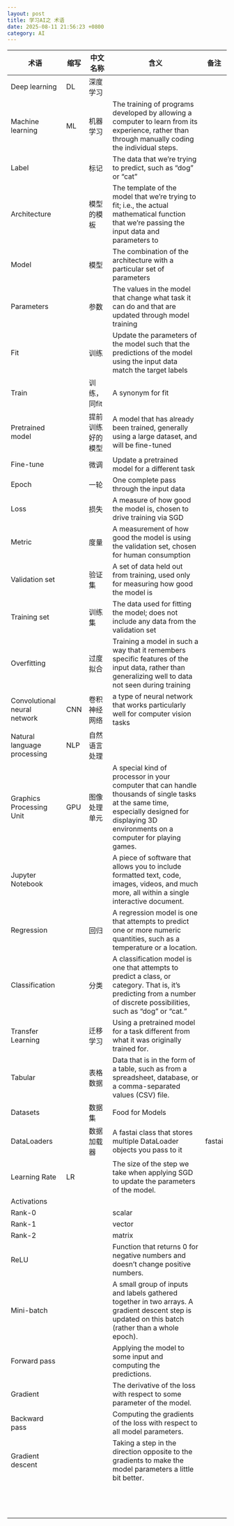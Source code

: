 ```yaml
---
layout: post
title: 学习AI之 术语
date: 2025-08-11 21:56:23 +0800
category: AI
---
```


| 术语 | 缩写 | 中文名称 | 含义 | 备注| 
| --- | --- | --- | --- | --- |
| Deep learning | DL | 深度学习 | | |
| Machine learning | ML | 机器学习 |  The training of programs developed by allowing a computer to learn from its experience, rather than through manually coding the individual steps. |
| Label | |标记 | The data that we’re trying to predict, such as “dog” or “cat” | |
| Architecture | | 模型的模板 | The template of the model that we’re trying to fit; i.e., the actual mathematical function that we’re passing the input data and parameters to | |
| Model  | |模型 | The combination of the architecture with a particular set of parameters | |
| Parameters | | 参数 | The values in the model that change what task it can do and that are updated through model training | |
| Fit | | 训练 | Update the parameters of the model such that the predictions of the model using the input data match the target labels | |
| Train | | 训练，同fit | A synonym for fit | |
| Pretrained model | | 提前训练好的模型 | A model that has already been trained, generally using a large dataset, and will be fine-tuned | |
| Fine-tune | |微调 | Update a pretrained model for a different task | |
| Epoch | | 一轮 |One complete pass through the input data | |
| Loss | | 损失 | A measure of how good the model is, chosen to drive training via SGD | |
| Metric | | 度量| A measurement of how good the model is using the validation set, chosen for human consumption | |
| Validation set | | 验证集 | A set of data held out from training, used only for measuring how good the model is | |
| Training set | |训练集 | The data used for fitting the model; does not include any data from the validation set | |
| Overfitting | |过度拟合 | Training a model in such a way that it remembers specific features of the input data, rather than generalizing well to data not seen during training | |
| Convolutional neural network | CNN | 卷积神经网络 | a type of neural network that works particularly well for computer vision tasks | |
| Natural language processing | NLP | 自然语言处理 | | | |
| Graphics Processing Unit | GPU |图像处理单元 | A special kind of processor in your computer that can handle thousands of single tasks at the same time, especially designed for displaying 3D environments on a computer for playing games. | |
| Jupyter Notebook | |  | A piece of software that allows you to include formatted text, code, images, videos, and much more, all within a single interactive document.| |
| Regression | |回归 |A regression model is one that attempts to predict one or more numeric quantities, such as a temperature or a location.  | |
| Classification | |分类 | A classification model is one that attempts to predict a class, or category. That is, it’s predicting from a number of discrete possibilities, such as “dog” or “cat.”  | |
| Transfer Learning | |迁移学习 | Using a pretrained model for a task different from what it was originally trained for.| |
| Tabular | |表格数据 | Data that is in the form of a table, such as from a spreadsheet, database, or a comma-separated values (CSV) file. | |
| Datasets | |数据集 | Food for Models | |
| DataLoaders | |数据加载器 | A fastai class that stores multiple DataLoader objects you pass to it | fastai |
| Learning Rate| LR | | The size of the step we take when applying SGD to update the parameters of the model. | |
| Activations | | | | |
| Rank-0 | | | scalar| |
| Rank-1 | | | vector | |
| Rank-2 | | | matrix | |
| ReLU | | | Function that returns 0 for negative numbers and doesn’t change positive numbers. | |
| Mini-batch | | | A small group of inputs and labels gathered together in two arrays. A gradient descent step is updated on this batch (rather than a whole epoch). | |
| Forward pass  | | | Applying the model to some input and computing the predictions. | |
| Gradient | | |The derivative of the loss with respect to some parameter of the model. | |
| Backward pass | | | Computing the gradients of the loss with respect to all model parameters. | |
| Gradient descent | | | Taking a step in the direction opposite to the gradients to make the model parameters a little bit better. | |
| | | | | |
| | | | | |
| | | | | |
| | | | | |
| | | | | |
| | | | | |
| | | | | |
| | | | | |
| | | | | |
| | | | | |
| | | | | |
| | | | | |
| | | | | |
